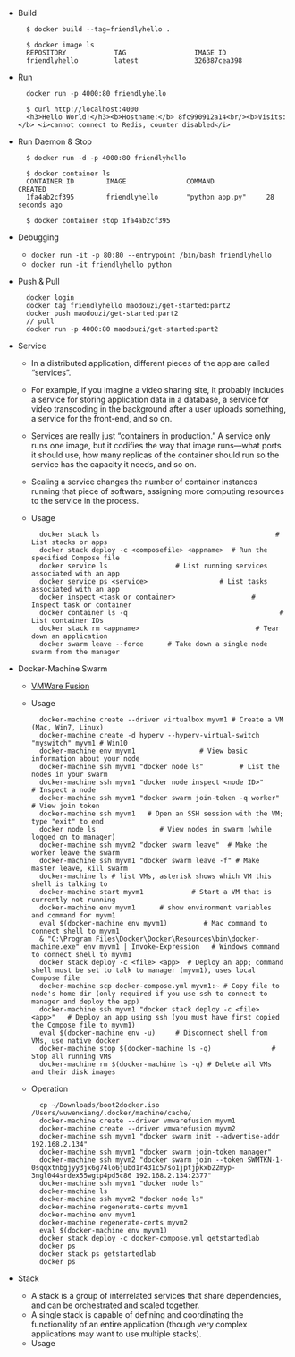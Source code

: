 - Build

        $ docker build --tag=friendlyhello .

        $ docker image ls
        REPOSITORY            TAG                 IMAGE ID
        friendlyhello         latest              326387cea398
- Run

        docker run -p 4000:80 friendlyhello
        
        $ curl http://localhost:4000
        <h3>Hello World!</h3><b>Hostname:</b> 8fc990912a14<br/><b>Visits:</b> <i>cannot connect to Redis, counter disabled</i>
- Run Daemon & Stop

        $ docker run -d -p 4000:80 friendlyhello

        $ docker container ls
        CONTAINER ID        IMAGE               COMMAND             CREATED
        1fa4ab2cf395        friendlyhello       "python app.py"     28 seconds ago

        $ docker container stop 1fa4ab2cf395
- Debugging
    - `docker run -it -p 80:80 --entrypoint /bin/bash friendlyhello`
    - `docker run -it friendlyhello python`
- Push & Pull
    
        docker login
        docker tag friendlyhello maodouzi/get-started:part2
        docker push maodouzi/get-started:part2
        // pull
        docker run -p 4000:80 maodouzi/get-started:part2
- Service
	- In a distributed application, different pieces of the app are called “services”. 
	- For example, if you imagine a video sharing site, it probably includes a service for storing application data in a database, a service for video transcoding in the background after a user uploads something, a service for the front-end, and so on.
	- Services are really just “containers in production.” A service only runs one image, but it codifies the way that image runs—what ports it should use, how many replicas of the container should run so the service has the capacity it needs, and so on.
	- Scaling a service changes the number of container instances running that piece of software, assigning more computing resources to the service in the process. 
	- Usage

			docker stack ls                                            # List stacks or apps
			docker stack deploy -c <composefile> <appname>  # Run the specified Compose file
			docker service ls                 # List running services associated with an app
			docker service ps <service>                  # List tasks associated with an app
			docker inspect <task or container>                   # Inspect task or container
			docker container ls -q                                      # List container IDs
			docker stack rm <appname>                             # Tear down an application
			docker swarm leave --force      # Take down a single node swarm from the manager
- Docker-Machine Swarm
	- [VMWare Fusion](https://docs.docker.com/machine/drivers/vm-fusion/)
	- Usage
		
			docker-machine create --driver virtualbox myvm1 # Create a VM (Mac, Win7, Linux)
			docker-machine create -d hyperv --hyperv-virtual-switch "myswitch" myvm1 # Win10
			docker-machine env myvm1                # View basic information about your node
			docker-machine ssh myvm1 "docker node ls"         # List the nodes in your swarm
			docker-machine ssh myvm1 "docker node inspect <node ID>"        # Inspect a node
			docker-machine ssh myvm1 "docker swarm join-token -q worker"   # View join token
			docker-machine ssh myvm1   # Open an SSH session with the VM; type "exit" to end
			docker node ls                # View nodes in swarm (while logged on to manager)
			docker-machine ssh myvm2 "docker swarm leave"  # Make the worker leave the swarm
			docker-machine ssh myvm1 "docker swarm leave -f" # Make master leave, kill swarm
			docker-machine ls # list VMs, asterisk shows which VM this shell is talking to
			docker-machine start myvm1            # Start a VM that is currently not running
			docker-machine env myvm1      # show environment variables and command for myvm1
			eval $(docker-machine env myvm1)         # Mac command to connect shell to myvm1
			& "C:\Program Files\Docker\Docker\Resources\bin\docker-machine.exe" env myvm1 | Invoke-Expression   # Windows command to connect shell to myvm1
			docker stack deploy -c <file> <app>  # Deploy an app; command shell must be set to talk to manager (myvm1), uses local Compose file
			docker-machine scp docker-compose.yml myvm1:~ # Copy file to node's home dir (only required if you use ssh to connect to manager and deploy the app)
			docker-machine ssh myvm1 "docker stack deploy -c <file> <app>"   # Deploy an app using ssh (you must have first copied the Compose file to myvm1)
			eval $(docker-machine env -u)     # Disconnect shell from VMs, use native docker
			docker-machine stop $(docker-machine ls -q)               # Stop all running VMs
			docker-machine rm $(docker-machine ls -q) # Delete all VMs and their disk images
	- Operation

			cp ~/Downloads/boot2docker.iso /Users/wuwenxiang/.docker/machine/cache/
			docker-machine create --driver vmwarefusion myvm1
			docker-machine create --driver vmwarefusion myvm2
			docker-machine ssh myvm1 "docker swarm init --advertise-addr 192.168.2.134"
			docker-machine ssh myvm1 "docker swarm join-token manager"
			docker-machine ssh myvm2 "docker swarm join --token SWMTKN-1-0sqqxtnbgjyy3jx6g74lo6jubd1r431c57so1jptjpkxb22myp-3ngl044srdex55wgtp4pd5c86 192.168.2.134:2377"
			docker-machine ssh myvm1 "docker node ls"
			docker-machine ls
			docker-machine ssh myvm2 "docker node ls"
			docker-machine regenerate-certs myvm1
			docker-machine env myvm1
			docker-machine regenerate-certs myvm2
			eval $(docker-machine env myvm1)
			docker stack deploy -c docker-compose.yml getstartedlab
			docker ps
			docker stack ps getstartedlab
			docker ps
- Stack
	- A stack is a group of interrelated services that share dependencies, and can be orchestrated and scaled together. 
	- A single stack is capable of defining and coordinating the functionality of an entire application (though very complex applications may want to use multiple stacks).
	- Usage